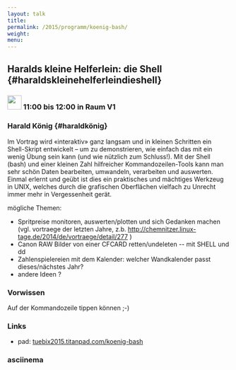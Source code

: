 ```yaml
---
layout: talk
title:
permalink: /2015/programm/koenig-bash/
weight: 
menu:
---
```

## Haralds kleine Helferlein: die Shell {#haraldskleinehelferleindieshell}

### <img height = "32" src="../../../images/talk.svg"> 11:00 bis 12:00 in Raum V1

### Harald König {#haraldkönig}

Im Vortrag wird «interaktiv» ganz langsam und in kleinen Schritten ein Shell-Skript entwickelt – um zu demonstrieren, wie einfach das mit ein wenig Übung sein kann (und wie nützlich zum Schluss!).
Mit der Shell (bash) und einer kleinen Zahl hilfreicher Kommandozeilen-Tools kann man sehr schön Daten bearbeiten, umwandeln, verarbeiten und auswerten. Einmal erlernt und geübt ist dies ein praktisches und mächtiges Werkzeug in UNIX, welches durch die grafischen Oberflächen vielfach zu Unrecht immer mehr in Vergessenheit gerät.

mögliche Themen:

- Spritpreise monitoren, auswerten/plotten und sich Gedanken machen (vgl. vortraege der letzten Jahre, z.b. http://chemnitzer.linux-tage.de/2014/de/vortraege/detail/277 )
- Canon RAW Bilder von einer CFCARD retten/undeleten -- mit SHELL und dd
- Zahlenspielereien mit dem Kalender: welcher Wandkalender passt dieses/nächstes Jahr?
- andere Ideen ?

### Vorwissen

Auf der Kommandozeile tippen können ;-)

### Links

- pad: <a href="https://tuebix2015.titanpad.com/koenig-bash" target="_blank">tuebix2015.titanpad.com/koenig-bash</a>

### asciinema

<script type="text/javascript" src="https://asciinema.org/a/22405.js" id="asciicast-22405" async></script>
